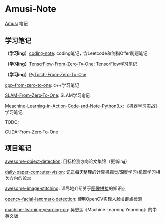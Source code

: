 # Amusi-Note
[Amusi](http://amusi.github.io) 笔记



## **学习笔记**

**（学习ing）**[coding-note](https://github.com/amusi/coding-note): coding笔记，含Leetcode和剑指Offer刷题笔记

**（学习ing）**[TensorFlow-From-Zero-To-One](https://github.com/amusi/TensorFlow-From-Zero-To-One): TensorFlow学习笔记

**（学习ing）**[PyTorch-From-Zero-To-One](https://github.com/amusi/PyTorch-From-Zero-To-One)

[cpp-from-zero-to-one](https://github.com/amusi/cpp-from-zero-to-one): c++学习笔记

[SLAM-From-Zero-To-One](https://github.com/amusi/SLAM-From-Zero-To-One): SLAM学习笔记

[Meachine-Learning-in-Action-Code-and-Note-Python3.x](https://github.com/amusi/Meachine-Learning-in-Action-Code-and-Note-Python3.x): 《机器学习实战》学习笔记



TODO:

CUDA-From-Zero-To-One



## 项目笔记

[awesome-object-detection](https://github.com/amusi/awesome-object-detection): 目标检测方向论文集锦（更新ing）

[daily-paper-computer-vision](https://github.com/amusi/daily-paper-computer-vision): 记录每天整理的计算机视觉/深度学习/机器学习相关方向的论文

[awesome-image-stitching](https://github.com/amusi/awesome-image-stitching): 详尽地介绍关于[图像拼接](https://en.wikipedia.org/wiki/Image_stitching)的知识点

[opencv-facial-landmark-detection](https://github.com/amusi/opencv-facial-landmark-detection): 使用OpenCV实现人脸关键点检测

[machine-learning-yearning-cn](https://github.com/amusi/machine-learning-yearning-cn): 吴恩达《Machine Learning Yearning》的中英文版